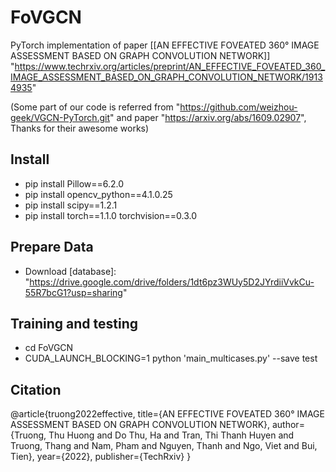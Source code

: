 # FoVGCN

PyTorch implementation of paper [[AN EFFECTIVE FOVEATED 360° IMAGE ASSESSMENT BASED ON GRAPH CONVOLUTION NETWORK]] "https://www.techrxiv.org/articles/preprint/AN_EFFECTIVE_FOVEATED_360_IMAGE_ASSESSMENT_BASED_ON_GRAPH_CONVOLUTION_NETWORK/19134935"

(Some part of our code is referred from "https://github.com/weizhou-geek/VGCN-PyTorch.git" and paper "https://arxiv.org/abs/1609.02907", Thanks for their awesome works)

## Install
- pip install Pillow==6.2.0
- pip install opencv_python==4.1.0.25
- pip install scipy==1.2.1
- pip install torch==1.1.0 torchvision==0.3.0

## Prepare Data
- Download [database]: "https://drive.google.com/drive/folders/1dt6pz3WUy5D2JYrdiiVvkCu-55R7bcG1?usp=sharing"

## Training and testing
- cd FoVGCN
- CUDA_LAUNCH_BLOCKING=1 python 'main_multicases.py' --save test

## Citation

@article{truong2022effective,
  title={AN EFFECTIVE FOVEATED 360° IMAGE ASSESSMENT BASED ON GRAPH CONVOLUTION NETWORK},
  author={Truong, Thu Huong and Do Thu, Ha and Tran, Thi Thanh Huyen and Truong, Thang and Nam, Pham and Nguyen, Thanh and Ngo, Viet and Bui, Tien},
  year={2022},
  publisher={TechRxiv}
}

